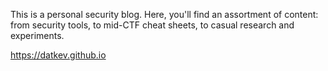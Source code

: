 This is a personal security blog. Here, you'll find an assortment of content: from security tools, to mid-CTF cheat sheets, to casual research and experiments.

https://datkev.github.io


